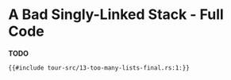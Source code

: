# A Bad Singly-Linked Stack - Full Code

**TODO**

```rust,noplaypen
{{#include tour-src/13-too-many-lists-final.rs:1:}}
```


